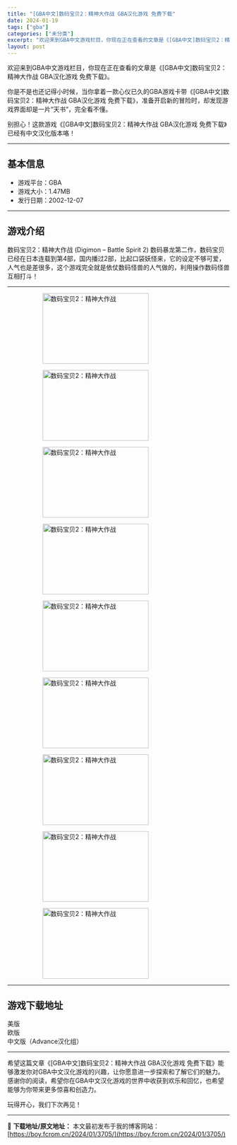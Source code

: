 ```yaml
---
title: "[GBA中文]数码宝贝2：精神大作战 GBA汉化游戏 免费下载"
date: 2024-01-19
tags: ["gba"]
categories: ["未分类"]
excerpt: "欢迎来到GBA中文游戏栏目，你现在正在查看的文章是《[GBA中文]数码宝贝2：精神大作战 GBA汉化游戏 免费下载》。 你是不是也还记得小时候，当你拿着一款心仪已久的GBA游戏卡带《[GBA中文]数码宝贝2：精神大作战 GBA汉化游戏 免费下载》，准备开启新的冒险时，却发现游戏界面却是一片“天书”，&hellip;"
layout: post
---
```


欢迎来到GBA中文游戏栏目，你现在正在查看的文章是《[GBA中文]数码宝贝2：精神大作战 GBA汉化游戏 免费下载》。

你是不是也还记得小时候，当你拿着一款心仪已久的GBA游戏卡带《[GBA中文]数码宝贝2：精神大作战 GBA汉化游戏 免费下载》，准备开启新的冒险时，却发现游戏界面却是一片“天书”，完全看不懂。

别担心！这款游戏《[GBA中文]数码宝贝2：精神大作战 GBA汉化游戏 免费下载》已经有中文汉化版本咯！ <hr><h2>&#22522;&#26412;&#20449;&#24687;</h2> <ul><li>&#28216;&#25103;&#24179;&#21488;&#65306;GBA</li> <li>&#28216;&#25103;&#22823;&#23567;&#65306;1.47MB</li> <li>&#21457;&#34892;&#26085;&#26399;&#65306;2002-12-07</li> </ul><hr><h2>&#28216;&#25103;&#20171;&#32461;</h2> <p>&#25968;&#30721;&#23453;&#36125;2&#65306;&#31934;&#31070;&#22823;&#20316;&#25112; (Digimon &ndash; Battle Spirit 2) &#25968;&#30721;&#26292;&#40857;&#31532;&#20108;&#20316;&#65292;&#25968;&#30721;&#23453;&#36125;&#24050;&#32463;&#22312;&#26085;&#26412;&#36830;&#36733;&#21040;&#31532;4&#37096;&#65292;&#22269;&#20869;&#25773;&#36807;2&#37096;&#65292;&#27604;&#36215;&#21475;&#34955;&#22934;&#24618;&#26469;&#65292;&#23427;&#30340;&#35774;&#23450;&#19981;&#22815;&#21487;&#29233;&#65292;&#20154;&#27668;&#20063;&#26159;&#24046;&#24456;&#22810;&#65292;&#36825;&#20010;&#28216;&#25103;&#23436;&#20840;&#23601;&#26159;&#20381;&#20183;&#25968;&#30721;&#24618;&#20861;&#30340;&#20154;&#27668;&#20570;&#30340;&#65292;&#21033;&#29992;&#25805;&#20316;&#25968;&#30721;&#24618;&#20861;&#20114;&#30456;&#25171;&#26007;&#65281;</p> <hr><figure><figure><img loading="lazy" decoding="async" width="240" height="160" data-id="4137" src="https://boy.fcrom.cn/wp-content/uploads/2024/01/20240118_65a8d9631ce2d.png" title="&#25968;&#30721;&#23453;&#36125;2&#65306;&#31934;&#31070;&#22823;&#20316;&#25112;-1" alt="数码宝贝2：精神大作战"></figure><figure><img loading="lazy" decoding="async" width="240" height="160" data-id="3377" src="https://boy.fcrom.cn/wp-content/uploads/2024/01/20240118_65a8d9633cf4e.png" title="&#25968;&#30721;&#23453;&#36125;2&#65306;&#31934;&#31070;&#22823;&#20316;&#25112;-2" alt="数码宝贝2：精神大作战"></figure><figure><img loading="lazy" decoding="async" width="240" height="160" data-id="3378" src="https://boy.fcrom.cn/wp-content/uploads/2024/01/20240118_65a8d9636154a.png" title="&#25968;&#30721;&#23453;&#36125;2&#65306;&#31934;&#31070;&#22823;&#20316;&#25112;-3" alt="数码宝贝2：精神大作战"></figure><figure><img loading="lazy" decoding="async" width="240" height="160" data-id="3379" src="https://boy.fcrom.cn/wp-content/uploads/2024/01/20240118_65a8d96398596.png" title="&#25968;&#30721;&#23453;&#36125;2&#65306;&#31934;&#31070;&#22823;&#20316;&#25112;-4" alt="数码宝贝2：精神大作战"></figure><figure><img loading="lazy" decoding="async" width="240" height="160" data-id="3380" src="https://boy.fcrom.cn/wp-content/uploads/2024/01/20240118_65a8d963c6d06.png" title="&#25968;&#30721;&#23453;&#36125;2&#65306;&#31934;&#31070;&#22823;&#20316;&#25112;-5" alt="数码宝贝2：精神大作战"></figure><figure><img loading="lazy" decoding="async" width="240" height="160" data-id="3381" src="https://boy.fcrom.cn/wp-content/uploads/2024/01/20240118_65a8d963ee490.png" title="&#25968;&#30721;&#23453;&#36125;2&#65306;&#31934;&#31070;&#22823;&#20316;&#25112;-6" alt="数码宝贝2：精神大作战"></figure><figure><img loading="lazy" decoding="async" width="240" height="160" data-id="3382" src="https://boy.fcrom.cn/wp-content/uploads/2024/01/20240118_65a8d9641dea4.png" title="&#25968;&#30721;&#23453;&#36125;2&#65306;&#31934;&#31070;&#22823;&#20316;&#25112;" alt="数码宝贝2：精神大作战"></figure><figure><img loading="lazy" decoding="async" width="240" height="160" data-id="3383" src="https://boy.fcrom.cn/wp-content/uploads/2024/01/20240118_65a8d9644bc83.png" title="&#25968;&#30721;&#23453;&#36125;2&#65306;&#31934;&#31070;&#22823;&#20316;&#25112;" alt="数码宝贝2：精神大作战"></figure><figure><img loading="lazy" decoding="async" width="240" height="160" data-id="3384" src="https://boy.fcrom.cn/wp-content/uploads/2024/01/20240118_65a8d96470549.png" title="&#25968;&#30721;&#23453;&#36125;2&#65306;&#31934;&#31070;&#22823;&#20316;&#25112;" alt="数码宝贝2：精神大作战"></figure></figure><hr><h2>&#28216;&#25103;&#19979;&#36733;&#22320;&#22336;</h2> <div><div> <div> <span></span><span>&#32654;&#29256;</span></div> <div> <span></span><span>&#27431;&#29256;</span></div> <div> <span></span><span>&#20013;&#25991;&#29256;&#65288;Advance&#27721;&#21270;&#32452;&#65289;</span></div> </div></div> <hr>
希望这篇文章《[GBA中文]数码宝贝2：精神大作战 GBA汉化游戏 免费下载》能够激发你对GBA中文汉化游戏的兴趣，让你愿意进一步探索和了解它们的魅力。感谢你的阅读，希望你在GBA中文汉化游戏的世界中收获到欢乐和回忆，也希望能够为你带来更多惊喜和创造力。

玩得开心，我们下次再见！

---
📖 **下载地址/原文地址：** 本文最初发布于我的博客网站：[https://boy.fcrom.cn/2024/01/3705/](https://boy.fcrom.cn/2024/01/3705/)
